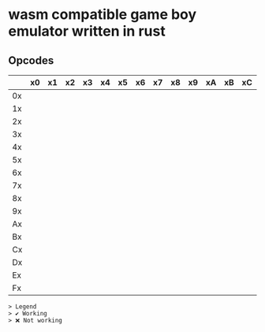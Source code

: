 # wasm compatible game boy emulator written in rust

## Opcodes

|    | x0 | x1 | x2 | x3 | x4 | x5 | x6 | x7 | x8 | x9 | xA | xB | xC | xD | xE | xF |
|----|----|----|----|----|----|----|----|----|----|----|----|----|----|----|----|----|
| 0x |    |    |    |    |    |    |    |    |    |    |    |    |    |    |    |    |
| 1x |    |    |    |    |    |    |    |    |    |    |    |    |    |    |    |    |
| 2x |    |    |    |    |    |    |    |    |    |    |    |    |    |    |    |    |
| 3x |    |    |    |    |    |    |    |    |    |    |    |    |    |    |    |    |
| 4x |    |    |    |    |    |    |    |    |    |    |    |    |    |    |    |    |
| 5x |    |    |    |    |    |    |    |    |    |    |    |    |    |    |    |    |
| 6x |    |    |    |    |    |    |    |    |    |    |    |    |    |    |    |    |
| 7x |    |    |    |    |    |    |    |    |    |    |    |    |    |    |    |    |
| 8x |    |    |    |    |    |    |    |    |    |    |    |    |    |    |    |    |
| 9x |    |    |    |    |    |    |    |    |    |    |    |    |    |    |    |    |
| Ax |    |    |    |    |    |    |    |    |    |    |    |    |    |    |    |    |
| Bx |    |    |    |    |    |    |    |    |    |    |    |    |    |    |    |    |
| Cx |    |    |    |    |    |    |    |    |    |    |    |    |    |    |    |    |
| Dx |    |    |    |    |    |    |    |    |    |    |    |    |    |    |    |    |
| Ex |    |    |    |    |    |    |    |    |    |    |    |    |    |    |    |    |
| Fx |    |    |    |    |    |    |    |    |    |    |    |    |    |    |    |    |

    > Legend
    > ✔️ Working
    > ❌ Not working